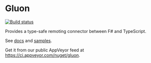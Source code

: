 # Gluon

[![Build status](https://ci.appveyor.com/api/projects/status/uxty6i9srorycqqh/branch/master?svg=true)](https://ci.appveyor.com/project/Tachyus/gluon/branch/master)

Provides a type-safe remoting connector between F# and TypeScript.

See [docs](http://www.tachyus.com/gluon/) and [samples](samples/).

Get it from our public AppVeyor feed at https://ci.appveyor.com/nuget/gluon.
